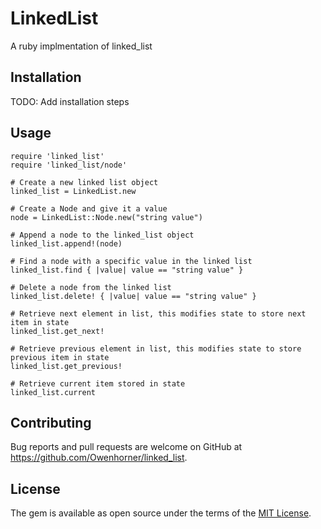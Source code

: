 # LinkedList

A ruby implmentation of linked_list

## Installation

TODO: Add installation steps

## Usage

```
require 'linked_list'
require 'linked_list/node'

# Create a new linked list object
linked_list = LinkedList.new

# Create a Node and give it a value
node = LinkedList::Node.new("string value")

# Append a node to the linked_list object
linked_list.append!(node)

# Find a node with a specific value in the linked list
linked_list.find { |value| value == "string value" }

# Delete a node from the linked list
linked_list.delete! { |value| value == "string value" }

# Retrieve next element in list, this modifies state to store next item in state
linked_list.get_next!

# Retrieve previous element in list, this modifies state to store previous item in state
linked_list.get_previous!

# Retrieve current item stored in state
linked_list.current
```

## Contributing

Bug reports and pull requests are welcome on GitHub at https://github.com/Owenhorner/linked_list.

## License

The gem is available as open source under the terms of the [MIT License](https://opensource.org/licenses/MIT).
